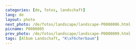 ```yaml
---
categories: [de, fotos, landschaft]
lang: de
layout: photo
next_photo: /de/fotos/landscape/landscape-P0000006.html
picname: P0000005
prev_photo: /de/fotos/landscape/landscape-P0000009.html
tags: [Album Landschaft, "K\xF6cherbaum"]
---
```

